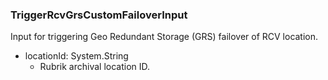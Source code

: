 ### TriggerRcvGrsCustomFailoverInput
Input for triggering Geo Redundant Storage (GRS) failover of RCV location.

- locationId: System.String
  - Rubrik archival location ID.
